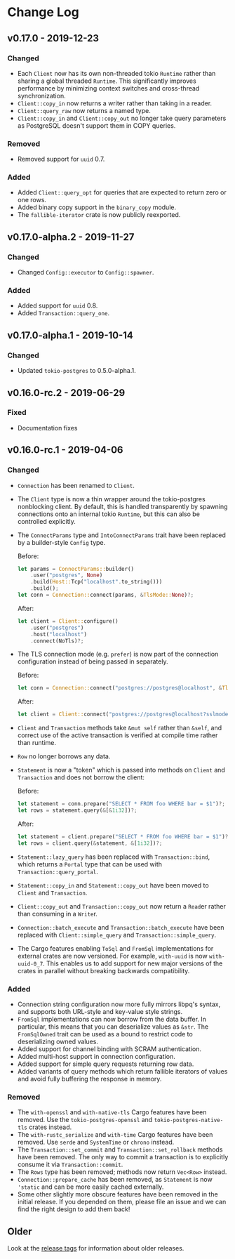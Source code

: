 # Change Log

## v0.17.0 - 2019-12-23

### Changed

* Each `Client` now has its own non-threaded tokio `Runtime` rather than sharing a global threaded `Runtime`. This
    significantly improves performance by minimizing context switches and cross-thread synchronization.
* `Client::copy_in` now returns a writer rather than taking in a reader.
* `Client::query_raw` now returns a named type.
* `Client::copy_in` and `Client::copy_out` no longer take query parameters as PostgreSQL doesn't support them in COPY
    queries.
    
### Removed

* Removed support for `uuid` 0.7.

### Added

* Added `Client::query_opt` for queries that are expected to return zero or one rows.
* Added binary copy support in the `binary_copy` module.
* The `fallible-iterator` crate is now publicly reexported.

## v0.17.0-alpha.2 - 2019-11-27

### Changed

* Changed `Config::executor` to `Config::spawner`.

### Added

* Added support for `uuid` 0.8.
* Added `Transaction::query_one`.

## v0.17.0-alpha.1 - 2019-10-14

### Changed

* Updated `tokio-postgres` to 0.5.0-alpha.1.

## v0.16.0-rc.2 - 2019-06-29

### Fixed

* Documentation fixes

## v0.16.0-rc.1 - 2019-04-06

### Changed

* `Connection` has been renamed to `Client`.
* The `Client` type is now a thin wrapper around the tokio-postgres nonblocking client. By default, this is handled
    transparently by spawning connections onto an internal tokio `Runtime`, but this can also be controlled explicitly.
* The `ConnectParams` type and `IntoConnectParams` trait have been replaced by a builder-style `Config` type.

    Before:
    ```rust
    let params = ConnectParams::builder()
        .user("postgres", None)
        .build(Host::Tcp("localhost".to_string()))
        .build();
    let conn = Connection::connect(params, &TlsMode::None)?;
    ```
    After:
    ```rust
    let client = Client::configure()
        .user("postgres")
        .host("localhost")
        .connect(NoTls)?;
    ```
* The TLS connection mode (e.g. `prefer`) is now part of the connection configuration instead of being passed in
    separately.

    Before:
    ```rust
    let conn = Connection::connect("postgres://postgres@localhost", &TlsMode::Prefer(connector))?;
    ```
    After:
    ```rust
    let client = Client::connect("postgres://postgres@localhost?sslmode=prefer", connector)?;
    ```
* `Client` and `Transaction` methods take `&mut self` rather than `&self`, and correct use of the active transaction is
    verified at compile time rather than runtime.
* `Row` no longer borrows any data.
* `Statement` is now a "token" which is passed into methods on `Client` and `Transaction` and does not borrow the
    client:

    Before:
    ```rust
    let statement = conn.prepare("SELECT * FROM foo WHERE bar = $1")?;
    let rows = statement.query(&[&1i32])?;
    ```
    After:
    ```rust
    let statement = client.prepare("SELECT * FROM foo WHERE bar = $1")?;
    let rows = client.query(&statement, &[1i32])?;
    ```
* `Statement::lazy_query` has been replaced with `Transaction::bind`, which returns a `Portal` type that can be used
    with `Transaction::query_portal`.
* `Statement::copy_in` and `Statement::copy_out` have been moved to `Client` and `Transaction`.
* `Client::copy_out` and `Transaction::copy_out` now return a `Read`er rather than consuming in a `Write`r.
* `Connection::batch_execute` and `Transaction::batch_execute` have been replaced with `Client::simple_query` and
    `Transaction::simple_query`.
* The Cargo features enabling `ToSql` and `FromSql` implementations for external crates are now versioned. For example,
    `with-uuid` is now `with-uuid-0_7`. This enables us to add support for new major versions of the crates in parallel
    without breaking backwards compatibility.

### Added

* Connection string configuration now more fully mirrors libpq's syntax, and supports both URL-style and key-value style
    strings.
* `FromSql` implementations can now borrow from the data buffer. In particular, this means that you can deserialize
    values as `&str`. The `FromSqlOwned` trait can be used as a bound to restrict code to deserializing owned values.
* Added support for channel binding with SCRAM authentication.
* Added multi-host support in connection configuration.
* Added support for simple query requests returning row data.
* Added variants of query methods which return fallible iterators of values and avoid fully buffering the response in
    memory.

### Removed

* The `with-openssl` and `with-native-tls` Cargo features have been removed. Use the `tokio-postgres-openssl` and
    `tokio-postgres-native-tls` crates instead.
* The `with-rustc_serialize` and `with-time` Cargo features have been removed. Use `serde` and `SystemTime` or `chrono`
    instead.
* The `Transaction::set_commit` and `Transaction::set_rollback` methods have been removed. The only way to commit a
    transaction is to explicitly consume it via `Transaction::commit`.
* The `Rows` type has been removed; methods now return `Vec<Row>` instead.
* `Connection::prepare_cache` has been removed, as `Statement` is now `'static` and can be more easily cached
    externally.
* Some other slightly more obscure features have been removed in the initial release. If you depended on them, please
    file an issue and we can find the right design to add them back!

## Older

Look at the [release tags] for information about older releases.

[release tags]: https://github.com/sfackler/rust-postgres/releases
